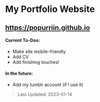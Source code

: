 # My Portfolio Website
## https://popurriin.github.io
#### Current To-Dos:
- Make site mobile-friendly
- Add CV
- Add finishing touches!
#### In the future:
- Add my tumblr account (if I use it)
> Last Updated: 2023-01-14
